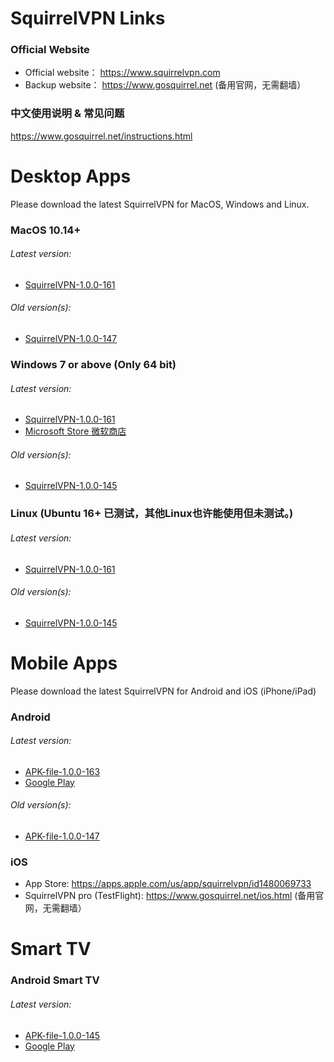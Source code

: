 #
# SquirrelVPN Links

### Official Website ###
- Official website： https://www.squirrelvpn.com
- Backup website： https://www.gosquirrel.net (备用官网，无需翻墙）


### 中文使用说明 & 常见问题 ###
https://www.gosquirrel.net/instructions.html


#
# Desktop Apps
Please download the latest SquirrelVPN for MacOS, Windows and Linux.

### MacOS 10.14+ ###
###### Latest version:
- [SquirrelVPN-1.0.0-161](https://github.com/squirrelvpn/download/blob/master/clients/SquirrelVPN-Mac-1.0.0-161-x64-release.dmg?raw=true)
###### Old version(s):
- [SquirrelVPN-1.0.0-147](https://github.com/squirrelvpn/download/blob/master/clients/SquirrelVPN-Mac-1.0.0-147-x64-release.dmg?raw=true)


### Windows 7 or above (Only 64 bit) ###
###### Latest version:
- [SquirrelVPN-1.0.0-161](https://github.com/squirrelvpn/download/blob/master/clients/SquirrelVPN-Win-1.0.0-161-x64-release.exe?raw=true)
- [Microsoft Store 微软商店](https://www.microsoft.com/en-us/p/squirrelvpn/9nsmq6f5g1z5?t=1611889330284&rtc=1)
###### Old version(s):
- [SquirrelVPN-1.0.0-145](https://github.com/squirrelvpn/download/blob/master/clients/SquirrelVPN-Win-1.0.0-145-x64-release.exe?raw=true)


### Linux (Ubuntu 16+ 已测试，其他Linux也许能使用但未测试。) ###
###### Latest version:
- [SquirrelVPN-1.0.0-161](https://github.com/squirrelvpn/download/blob/master/clients/SquirrelVPN-Linux-1.0.0-161-x64-release.AppImage?raw=true)
###### Old version(s):
- [SquirrelVPN-1.0.0-145](https://github.com/squirrelvpn/download/blob/master/clients/SquirrelVPN-Linux-1.0.0-145-x64-release.AppImage?raw=true)


#
# Mobile Apps
Please download the latest SquirrelVPN for Android and iOS (iPhone/iPad)


### Android ###
###### Latest version:
- [APK-file-1.0.0-163](https://github.com/squirrelvpn/download/blob/master/clients/SquirrelVPN-Android-1.0.0-163-release.apk?raw=true)
- [Google Play](https://play.google.com/store/apps/details?id=com.squirrelvpn)
###### Old version(s):
- [APK-file-1.0.0-147](https://github.com/squirrelvpn/download/blob/master/clients/SquirrelVPN-Android-1.0.0-147-release.apk?raw=true)


### iOS ###
- App Store: https://apps.apple.com/us/app/squirrelvpn/id1480069733
- SquirrelVPN pro (TestFlight): https://www.gosquirrel.net/ios.html (备用官网，无需翻墙）

#
# Smart TV 

### Android Smart TV ###
###### Latest version:
- [APK-file-1.0.0-145](https://github.com/squirrelvpn/download/blob/master/clients/SquirrelVPN-Android-TV-1.0.0-145-release.apk?raw=true)
- [Google Play](https://play.google.com/store/apps/details?id=com.squirrelvpntv)




